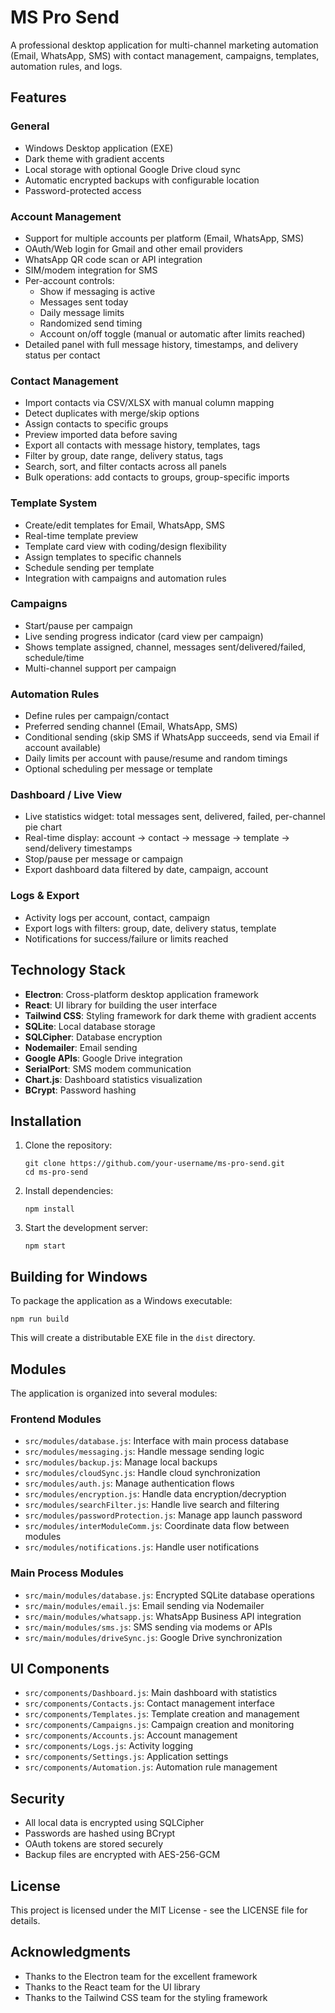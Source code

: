 # MS Pro Send

A professional desktop application for multi-channel marketing automation (Email, WhatsApp, SMS) with contact management, campaigns, templates, automation rules, and logs.

## Features

### General
- Windows Desktop application (EXE)
- Dark theme with gradient accents
- Local storage with optional Google Drive cloud sync
- Automatic encrypted backups with configurable location
- Password-protected access

### Account Management
- Support for multiple accounts per platform (Email, WhatsApp, SMS)
- OAuth/Web login for Gmail and other email providers
- WhatsApp QR code scan or API integration
- SIM/modem integration for SMS
- Per-account controls:
  - Show if messaging is active
  - Messages sent today
  - Daily message limits
  - Randomized send timing
  - Account on/off toggle (manual or automatic after limits reached)
- Detailed panel with full message history, timestamps, and delivery status per contact

### Contact Management
- Import contacts via CSV/XLSX with manual column mapping
- Detect duplicates with merge/skip options
- Assign contacts to specific groups
- Preview imported data before saving
- Export all contacts with message history, templates, tags
- Filter by group, date range, delivery status, tags
- Search, sort, and filter contacts across all panels
- Bulk operations: add contacts to groups, group-specific imports

### Template System
- Create/edit templates for Email, WhatsApp, SMS
- Real-time template preview
- Template card view with coding/design flexibility
- Assign templates to specific channels
- Schedule sending per template
- Integration with campaigns and automation rules

### Campaigns
- Start/pause per campaign
- Live sending progress indicator (card view per campaign)
- Shows template assigned, channel, messages sent/delivered/failed, schedule/time
- Multi-channel support per campaign

### Automation Rules
- Define rules per campaign/contact
- Preferred sending channel (Email, WhatsApp, SMS)
- Conditional sending (skip SMS if WhatsApp succeeds, send via Email if account available)
- Daily limits per account with pause/resume and random timings
- Optional scheduling per message or template

### Dashboard / Live View
- Live statistics widget: total messages sent, delivered, failed, per-channel pie chart
- Real-time display: account → contact → message → template → send/delivery timestamps
- Stop/pause per message or campaign
- Export dashboard data filtered by date, campaign, account

### Logs & Export
- Activity logs per account, contact, campaign
- Export logs with filters: group, date, delivery status, template
- Notifications for success/failure or limits reached

## Technology Stack

- **Electron**: Cross-platform desktop application framework
- **React**: UI library for building the user interface
- **Tailwind CSS**: Styling framework for dark theme with gradient accents
- **SQLite**: Local database storage
- **SQLCipher**: Database encryption
- **Nodemailer**: Email sending
- **Google APIs**: Google Drive integration
- **SerialPort**: SMS modem communication
- **Chart.js**: Dashboard statistics visualization
- **BCrypt**: Password hashing

## Installation

1. Clone the repository:
   ```
   git clone https://github.com/your-username/ms-pro-send.git
   cd ms-pro-send
   ```

2. Install dependencies:
   ```
   npm install
   ```

3. Start the development server:
   ```
   npm start
   ```

## Building for Windows

To package the application as a Windows executable:
```
npm run build
```

This will create a distributable EXE file in the `dist` directory.

## Modules

The application is organized into several modules:

### Frontend Modules
- `src/modules/database.js`: Interface with main process database
- `src/modules/messaging.js`: Handle message sending logic
- `src/modules/backup.js`: Manage local backups
- `src/modules/cloudSync.js`: Handle cloud synchronization
- `src/modules/auth.js`: Manage authentication flows
- `src/modules/encryption.js`: Handle data encryption/decryption
- `src/modules/searchFilter.js`: Handle live search and filtering
- `src/modules/passwordProtection.js`: Manage app launch password
- `src/modules/interModuleComm.js`: Coordinate data flow between modules
- `src/modules/notifications.js`: Handle user notifications

### Main Process Modules
- `src/main/modules/database.js`: Encrypted SQLite database operations
- `src/main/modules/email.js`: Email sending via Nodemailer
- `src/main/modules/whatsapp.js`: WhatsApp Business API integration
- `src/main/modules/sms.js`: SMS sending via modems or APIs
- `src/main/modules/driveSync.js`: Google Drive synchronization

## UI Components

- `src/components/Dashboard.js`: Main dashboard with statistics
- `src/components/Contacts.js`: Contact management interface
- `src/components/Templates.js`: Template creation and management
- `src/components/Campaigns.js`: Campaign creation and monitoring
- `src/components/Accounts.js`: Account management
- `src/components/Logs.js`: Activity logging
- `src/components/Settings.js`: Application settings
- `src/components/Automation.js`: Automation rule management

## Security

- All local data is encrypted using SQLCipher
- Passwords are hashed using BCrypt
- OAuth tokens are stored securely
- Backup files are encrypted with AES-256-GCM

## License

This project is licensed under the MIT License - see the LICENSE file for details.

## Acknowledgments

- Thanks to the Electron team for the excellent framework
- Thanks to the React team for the UI library
- Thanks to the Tailwind CSS team for the styling framework